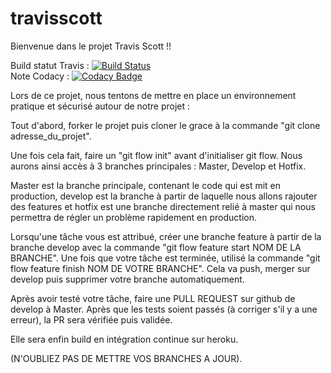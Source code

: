 # travisscott

Bienvenue dans le projet Travis Scott !!

Build statut Travis : [![Build Status](https://travis-ci.org/messaoy/travisscott.svg?branch=master)](https://travis-ci.org/messaoy/travisscott) <br/>
Note Codacy : [![Codacy Badge](https://api.codacy.com/project/badge/Grade/da255c0c32944b279a0917c6d969b139)](https://www.codacy.com/app/messaoy/travisscott?utm_source=github.com&amp;utm_medium=referral&amp;utm_content=messaoy/travisscott&amp;utm_campaign=Badge_Grade) <br/>


Lors de ce projet, nous tentons de mettre en place un environnement pratique et sécurisé autour de notre projet : <br/>

Tout d'abord, forker le projet puis cloner le grace à la commande "git clone adresse_du_projet". <br/>

Une fois cela fait, faire un "git flow init" avant d'initialiser git flow. Nous aurons ainsi accès à 3 branches principales : Master, Develop et Hotfix. <br/>

Master est la branche principale, contenant le code qui est mit en production, develop est la branche à partir de laquelle nous allons rajouter des features et hotfix est une branche directement relié à master qui nous permettra de régler un problème rapidement en production. <br/>

Lorsqu'une tâche vous est attribué, créer une branche feature à partir de la branche develop avec la commande "git flow feature start NOM DE LA BRANCHE". Une fois que votre tâche est terminée, utilisé la commande "git flow feature finish NOM DE VOTRE BRANCHE". Cela va push, merger sur develop puis supprimer votre branche automatiquement.

Après avoir testé votre tâche, faire une PULL REQUEST sur github de develop à Master. Après que les tests soient passés (à corriger s'il y a une erreur), la PR sera vérifiée puis validée. <br/>

Elle sera enfin build en intégration continue sur heroku.

(N'OUBLIEZ PAS DE METTRE VOS BRANCHES A JOUR).
